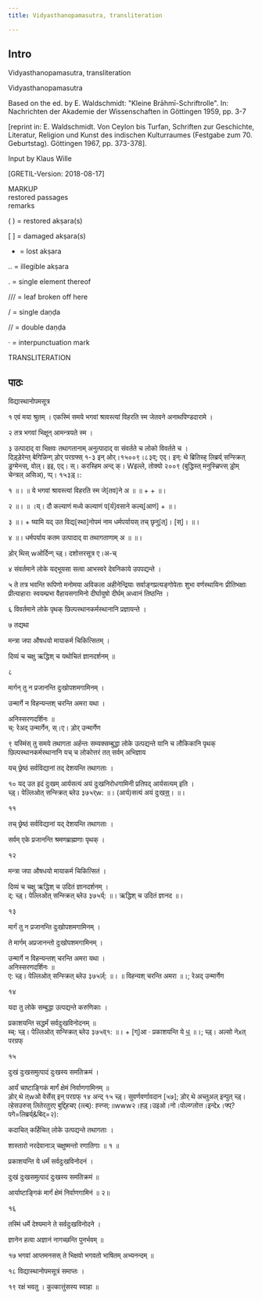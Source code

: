 ```yaml
---
title: Vidyasthanopamasutra, transliteration

---
```

## Intro
  
  
  
  
Vidyasthanopamasutra, transliteration  
  
  
  
Vidyasthanopamasutra  
  

  
Based on the ed. by  E. Waldschmidt: "Kleine Brāhmī-Schriftrolle". In: Nachrichten der Akademie der Wissenschaften in Göttingen 1959, pp. 3-7
  
[reprint in: E. Waldschmidt. Von Ceylon bis Turfan, Schriften zur Geschichte, Literatur, Religion und Kunst des indischen Kulturraumes (Festgabe zum 70. Geburtstag). Göttingen 1967, pp. 373-378].  
  

  
Input by Klaus Wille
  
[GRETIL-Version: 2018-08-17]  
  

  
MARKUP  
restored passages  
remarks  

  
( ) = restored akṣara(s)
  
[ ] = damaged akṣara(s)
  
+ = lost akṣara
  
.. = illegible akṣara
  
. = single element thereof
  
/// = leaf broken off here
  
/ = single daṇḍa
  
// = double daṇḍa
  
· = interpunctuation mark  
  

  
TRANSLITERATION  
  
  
  
  
  

  
 


## पाठः
  
  
  
  
  
  
  

  
विद्यास्थानोपमसूत्र  
  

  
१ एवं मया श्रुतम् । एकस्मिं समये भगवां श्रावस्त्यां विहरति स्म जेतवने अनाथपिण्डदारामे ।  

  
२ तत्र भगवां भिक्षून् आमन्त्रयते स्म ।  

  
३ उत्पादाद् वा भिक्षवः तथागतानाम् अनुत्पादाद् वा संवर्तते च लोको विवर्तते च ।  
दिड़्ड़ेरेन्त् बेगिन्निन्ग् ड़ोर् परग्रफ्स् १-३ इन् ओर्।१५००९।८३व्; एद्। इन्: थे ब्रितिस्ह् लिब्रर्य् सन्स्क्रित् ड़्रग्मेन्त्स्, वोल्। इइ, एद्। स्। करस्हिम अन्द् क्। Wइल्ले, तोक्यो २००९ (बुद्धिस्त् मनुस्च्रिप्त्स् ड़्रोम् चेन्त्रल् असिअ), प्प्। १५३ड़्।:
  
१ ॥। ॥ ये भगवां श्रावस्त्यां विहरति स्म जे[तव]ने अ ॥ ॥ + + ॥।
  
२ ॥। ॥ ।य्। दौ कल्याणं मध्ये कल्याणं प[र्य]वसाने कल्य्[आणं] + ॥।
  
३ ॥। + ष्यामि यद् उत विद्य[स्था]नोपमं नाम धर्मपर्यायस् तच् छृनु[त्]। [स्]। ॥।
  
४ ॥। धर्मपर्याय कतम उत्पादाद् वा तथागताणाम् अ ॥ ॥।
  
ड़ोर् थिस् wओर्दिन्ग् च्ड़्। दशोत्तरसूत्र ए।अ-च्  

  
४ संवर्तमाने लोके यद्भूयसा सत्वा आभस्वरे देवनिकाये उपपद्यन्ते ।  

  
५ ते तत्र भवन्ति रूपिणो मनोमया अविकला अहीनेन्द्रियाः सर्वाङ्गप्रत्यङ्गोपेताः शुभा वर्णस्थायिनः प्रीतिभक्षाः प्रीत्याहाराः स्वयम्प्रभा वैहायसगामिनो दीर्घायुषो दीर्घम् अध्वानं तिष्ठन्ति ।  

  
६ विवर्तमाने लोके पृथक् छिल्पस्थानकर्मस्थानानि प्रज्ञायन्ते ।  

  
७ तद्यथा
  
मन्त्रा जपा औषधयो मायाकर्म चिकित्सितम् ।
  
दिव्यं च चक्षु ऋद्धिश् च यथोचितं ज्ञानदर्शनम् ॥  

  
८
  
मार्गन् तु न प्रजानन्ति दुःखोपशमगामिनम् ।
  
उन्मार्गे न विहन्यन्तश् चरन्ति अमरा यथा ।
  
अनिस्सरणदर्शिनः ॥  
च्: रेअद् उन्मार्गेन, स्।ए। ड़ोर् उन्मार्गेण  

  
९ यस्मिंस् तु समये तथागता अर्हन्तः सम्यक्सम्बुद्धा लोके उत्पद्यन्ते यानि च लौकिकानि पृथक् छिल्पस्थानकर्मस्थानानि यच् च लोकोत्तरं तत् सर्वम् अभिज्ञाय  

  
यच् छ्रेष्ठं सर्वविद्यानां तद् देशयन्ति तथागताः ।  

  
१० यद् उत इदं दुःखम् आर्यसत्यं अयं दुःखनिरोधगामिनी प्रतिपद् आर्यसत्यम् इति ।  
च्ड़्। पेल्लिओत् सन्स्क्रित् ब्लेउ ३७५र्w: ॥। (आर्य)सत्यं अयं दुःख[स्](अमुदय्)। ॥।  

  
११
  
तच् छ्रेष्ठं सर्वविद्यानां यद् देशयन्ति तथागताः ।
  
सर्वम् एके प्रजानन्ति श्रमणब्राह्मणाः पृथक् ।  

  
१२
  
मन्त्रा जपा औषधयो मायाकर्म चिकित्सितं ।
  
दिव्यं च चक्षु ऋद्धिश् च उदितं ज्ञानदर्शनम् ।  
द्: च्ड़्। पेल्लिओत् सन्स्क्रित् ब्लेउ ३७५र्य्: ॥। ऋद्धिश् च उदितं ज्ञानद ॥।  

  
१३
  
मार्गं तु न प्रजानन्ति दुःखोपशमगामिनम् ।
  
ते मार्गम् अप्रजानन्तो दुःखोपशमगामिनम् ।
  
उन्मार्गे न विहन्यन्तश् चरन्ति अमरा यथा ।  
अनिस्सरणदर्शिनः ॥  
ए: च्ड़्। पेल्लिओत् सन्स्क्रित् ब्लेउ ३७५र्ज़्: ॥। ॥ विहन्यश् चरन्ति अमरा ॥।; रेअद् उन्मार्गेण  

  
१४
  
यदा तु लोके सम्बुद्धा उत्पद्यन्ते करुणिकाः ।
  
प्रकाशयन्ति सद्धर्मं सर्वदुःखविनोदनम् ॥  
ब्च्: च्ड़्। पेल्लिओत् सन्स्क्रित् ब्लेउ ३७५व्१: ॥। + [ग्]आ · प्रकाशयन्ति ये [ध्](अर्मं) ॥।; च्ड़्। अल्सो नेxत् परग्रफ्  

  
१५
  
दुःखं दुःखसमुत्पादं दुःखस्य समतिक्रमं ।
  
आर्यं चाष्टाङ्गिकं मार्गं क्षेमं निर्वाणगामिनम् ॥  
ड़ोर् थे त्wओ वेर्सेस् इन् परग्रफ् १४ अन्द् १५ च्ड़्। सुवर्णवर्णावदान [५७]; ड़ोर् थे अच्तुअल् इन्पुत् च्ड़्। त्हेसउरुस् लितेरतुरए बुद्द्हिचए (त्ल्ब्): ह्त्त्प्स्:॥www२।ह्ड़्।उइओ।नो।पोल्य्ग्लोत्त।इन्देx।फ्प्?पगे=लिब्रर्य्&बिद्=२):
  
कदाचित् कर्हिचित् लोके उत्पद्यन्ते तथागताः ।
  
शास्तारो नरदेवानाञ् चक्षुष्मन्तो रणातिगाः ॥ १ ॥
  
प्रकाशयन्ति ये धर्मं सर्वदुःखविनोदनं ।
  
दुःखं दुःखसमुत्पादं दुःखस्य समतिक्रमं ॥
  
आर्याष्टाङ्गिकं मार्गं क्षेमं निर्वाणगामिनं ॥ २॥  

  
१६
  
तस्मिं धर्मे देश्यमाने ते सर्वदुःखविनोदने ।
  
ज्ञानेन हत्वा अज्ञानं नागच्छन्ति पुनर्भवम् ॥  

  
१७ भगवां आप्तमनसस् ते भिक्षवो भगवतो भाषितम् अभ्यनन्दम् ॥  

  
१८ विद्यास्थानोपमसूत्रं समाप्तः ।  

  
१९ रक्षं भवतु । कुत्कात्तुंसस्य स्वाहा ॥  
  

